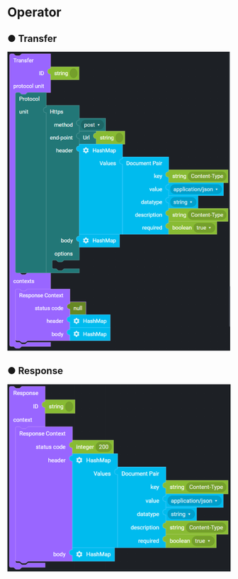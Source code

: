 # Operator

## ● Transfer

![](../../.gitbook/assets/image%20%28150%29.png)

## ● Response

![](../../.gitbook/assets/image%20%28140%29.png)

